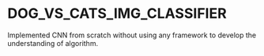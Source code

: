 # DOG_VS_CATS_IMG_CLASSIFIER
Implemented CNN from scratch without using any framework to develop the understanding of algorithm.
